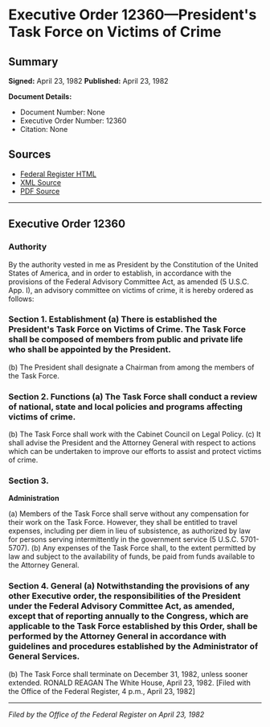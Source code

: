 # Executive Order 12360—President's Task Force on Victims of Crime

## Summary

**Signed:** April 23, 1982
**Published:** April 23, 1982

**Document Details:**
- Document Number: None
- Executive Order Number: 12360
- Citation: None

## Sources
- [Federal Register HTML](https://www.presidency.ucsb.edu/documents/executive-order-12360-presidents-task-force-victims-crime)
- [XML Source](None)
- [PDF Source](None)

---

## Executive Order 12360

### Authority

By the authority vested in me as President by the Constitution of the United States of America, and in order to establish, in accordance with the provisions of the Federal Advisory Committee Act, as amended (5 U.S.C. App. I), an advisory committee on victims of crime, it is hereby ordered as follows:
### Section 1. Establishment (a) There is established the President's Task Force on Victims of Crime. The Task Force shall be composed of members from public and private life who shall be appointed by the President.

(b) The President shall designate a Chairman from among the members of the Task Force.
### Section 2. Functions (a) The Task Force shall conduct a review of national, state and local policies and programs affecting victims of crime.

(b) The Task Force shall work with the Cabinet Council on Legal Policy.
(c) It shall advise the President and the Attorney General with respect to actions which can be undertaken to improve our efforts to assist and protect victims of crime.

### Section 3.

**Administration**

(a) Members of the Task Force shall serve without any compensation for their work on the Task Force. However, they shall be entitled to travel expenses, including per diem in lieu of subsistence, as authorized by law for persons serving intermittently in the government service (5 U.S.C. 5701-5707).
(b) Any expenses of the Task Force shall, to the extent permitted by law and subject to the availability of funds, be paid from funds available to the Attorney General.

### Section 4. General (a) Notwithstanding the provisions of any other Executive order, the responsibilities of the President under the Federal Advisory Committee Act, as amended, except that of reporting annually to the Congress, which are applicable to the Task Force established by this Order, shall be performed by the Attorney General in accordance with guidelines and procedures established by the Administrator of General Services.

(b) The Task Force shall terminate on December 31, 1982, unless sooner extended.
RONALD REAGAN
The White House,
April 23, 1982.
[Filed with the Office of the Federal Register, 4 p.m., April 23, 1982]

---

*Filed by the Office of the Federal Register on April 23, 1982*
